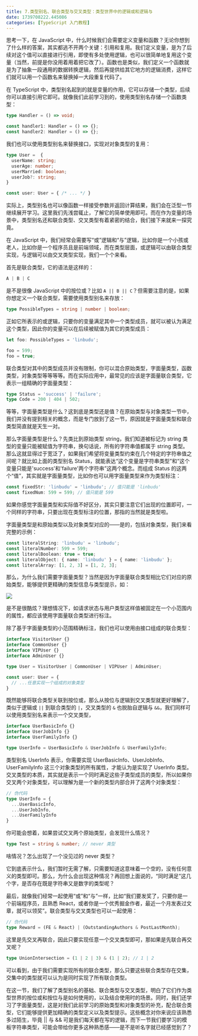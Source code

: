 ```yaml
---
title: 7.类型别名、联合类型与交叉类型：类型世界中的逻辑或和逻辑与
date: 1739708222.445086
categories: [TypeScript 入门教程]
---
```

思考一下，在 JavaScript 中，什么时候我们会需要定义变量和函数？无论你想到了什么样的答案，其实都逃不开两个关键：引用和复用。我们定义变量，是为了后续对这个值可以直接进行引用，即使有多处使用逻辑，也可以很简单地复用这个变量（当然，前提是你没用着用着把它改了）。函数也是类似，我们定义一个函数就是为了抽象一段通用的数据转换逻辑，然后再提供给其它地方的逻辑消费，这样它们就可以用一个函数名来替换掉一大段重复代码了。

在 TypeScript 中，类型别名起到的就是变量的作用，它可以存储一个类型，后续你可以直接引用它即可。就像我们此前学习到的，使用类型别名存储一个函数类型：

```typescript
type Handler = () => void;

const handler1: Handler = () => {};
const handler2: Handler = () => {};
```

我们也可以使用类型别名来替换接口，实现对对象类型的复用：

```typescript
type User =  {
  userName: string;
  userAge: number;
  userMarried: boolean;
  userJob?: string;
}

const user: User = { /* ... */ }
```

实际上，类型别名也可以像函数一样接受参数并返回计算结果，我们会在泛型一节继续展开学习。这里我们先浅尝辄止，了解它的简单使用即可。而在作为变量的场景中，类型别名还和联合类型、交叉类型有着紧密的结合，我们接下来就来一探究竟。

在 JavaScript 中，我们经常会需要写“或”逻辑和“与”逻辑，比如你是一个小孩或老人，比如你是一个程序员且是前端领域，而在类型层面，或逻辑可以由联合类型实现，与逻辑可以由交叉类型实现，我们一个个来看。

首先是联合类型，它的语法是这样的：

```typescript
A | B | C
```

是不是很像 JavaScript 中的按位或？比如 `A || B || C`？但需要注意的是，如果你想定义一个联合类型，需要使用类型别名来存放：

```typescript
type PossibleTypes = string | number | boolean;
```

正如它所表示的或逻辑，只要你的变量满足其中一个类型成员，就可以被认为满足这个类型，因此你的变量可以在后续被赋值为其它的类型成员：

```typescript
let foo: PossibleTypes = 'linbudu';

foo = 599;
foo = true;
```

联合类型对其中的类型成员并没有限制，你可以混合原始类型，字面量类型，函数类型，对象类型等等等等。而在实际应用中，最常见的应该是字面量联合类型，它表示一组精确的字面量类型：

```typescript
type Status = 'success' | 'failure';
type Code = 200 | 404 | 502;
```

等等，字面量类型是什么？这到底是类型还是值？在原始类型与对象类型一节中，我们并没有提到相关的概念，而是专门放到了这一节，原因就是字面量类型和联合类型简直就是天生一对。

那么字面量类型是什么？先类比到原始类型 string，我们知道被标记为 string 类型的变量只能被赋值为字符串，换句话说，所有的字符串值都属于 string 类型。那么这就显得过于宽泛了，如果我们希望将变量类型约束在几个特定的字符串值之间呢？就比如上面的类型别名 Status，就能表达“这个变量是字符串类型”和“这个变量只能是'success'和'failure'两个字符串”这两个概念。而组成 Status 的这两个“值”，其实就是字面量类型，比如你也可以用字面量类型来作为类型标注：

```typescript
const fixedStr: 'linbudu' = 'linbudu'; // 值只能是 'linbudu'
const fixedNum: 599 = 599; // 值只能是 599
```

如果你感觉字面量类型和实际值不好区分，其实只要注意它们出现的位置即可，一个同样的字符串，只要出现在类型标注的位置，那指的当然就是类型啦。

字面量类型是和原始类型以及对象类型对应的——是的，包括对象类型，我们来看完整的示例：

```typescript
const literalString: 'linbudu' = 'linbudu';
const literalNumber: 599 = 599;
const literalBoolean: true = true;
const literalObject: { name: 'linbudu' } = { name: 'linbudu' };
const literalArray: [1, 2, 3] = [1, 2, 3];
```

那么，为什么我们需要字面量类型？当然是因为字面量联合类型相比它们对应的原始类型，能够提供更精确的类型信息与类型提示，如：

![](https://p3-juejin.byteimg.com/tos-cn-i-k3u1fbpfcp/509e5bc7bbfd4981861bc00f35a4281c~tplv-k3u1fbpfcp-jj-mark:0:0:0:0:q75.image#?w=804&h=250&s=33635&e=png&b=25282e)

是不是很酷炫？理想情况下，如请求状态与用户类型这样值被固定在一个小范围内的属性，都应该使用字面量联合类型进行标注。

除了基于字面量类型的小范围精确标注，我们也可以使用由接口组成的联合类型：

```typescript
interface VisitorUser {}
interface CommonUser {}
interface VIPUser {}
interface AdminUser {}

type User = VisitorUser | CommonUser | VIPUser | AdminUser;

const user: User = {
  // ...任意实现一个组成的对象类型
}
```

既然能够将联合类型关联到按位或，那么从按位与逻辑到交叉类型就更好理解了，类似于逻辑或 `||` 到联合类型的 `|`，交叉类型的 `&` 也脱胎自逻辑与 `&&`，我们同样可以使用类型别名来表示一个交叉类型，

```typescript
interface UserBasicInfo {}
interface UserJobInfo {}
interface UserFamilyInfo {}

type UserInfo = UserBasicInfo & UserJobInfo & UserFamilyInfo;
```

类型别名 UserInfo 表示，你需要实现 UserBasicInfo、UserJobInfo、UserFamilyInfo 这三个对象类型的所有属性，才能认为是实现了 UserInfo 类型。交叉类型的本质，其实就是表示一个同时满足这些子类型成员的类型，所以如果你交叉两个对象类型，可以理解为是一个新的类型内部合并了这两个对象类型：

```typescript
// 伪代码
type UserInfo = {
  ...UserBasicInfo,
  ...UserJobInfo,
  ...UserFamilyInfo
}
```

你可能会想着，如果尝试交叉两个原始类型，会发现什么情况？

```typescript
type Test = string & number; // never 类型
```

啥情况？怎么出现了一个没见过的 never 类型？

它到底表示什么，我们暂时无需了解，只需要知道这意味着一个空的，没有任何意义的类型即可。那么，为什么会出现这种情况？再回想上面说的，“同时满足”这几个字，是否存在既是字符串又是数字的类型呢？

最后，就像我们经常一起使用“或”和“与”一样，比如“我们要发奖了，只要你是一个前端程序员，且熟悉 React，或者你是一个优秀掘金作者，最近一个月发表过文章，就可以领奖”。联合类型与交叉类型也可以一起使用：

```typescript
// 伪代码
type Reward = (FE & React) | (OutstandingAuthors & PostLastMonth);
```

这里是先交叉再联合，因此只要实现任意一个交叉类型即可，那如果是先联合再交叉呢？

```typescript
type UnionIntersection = (1 | 2 | 3) & (1 | 2); // 1 | 2
```

可以看到，由于我们需要实现所有的联合类型，那么只要这些联合类型存在交集，交集中的类型就可以认为是同时实现了所有联合类型。

在这一节，我们了解了类型别名的基础、联合类型与交叉类型，明白了它们作为类型世界的按位或和按位与是如何使用的，以及结合使用时的场景。同时，我们还学习了字面量类型，这是对我们此前学习的原始类型和对象类型的补充，配合联合类型，它们能够提供更加精确的类型定义以及类型提示。这些概念对你来说应该熟悉多过陌生，毕竟 || 与 && 可是我们每天都在写的逻辑，而下一节我们要学习的模板字符串类型，可能会带给你更多这种熟悉感——是不是听名字就已经感觉到了？